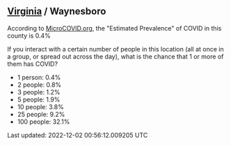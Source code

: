 
## [Virginia](/united-states/virginia) / Waynesboro

According to [MicroCOVID.org](http://microcovid.org),
the "Estimated Prevalence" of COVID in this county is 0.4%

If you interact with a certain number of people in this location
(all at once in a group, or spread out across the day), what is the chance that
1 or more of them has COVID?

- 1 person: 0.4%
- 2 people: 0.8%
- 3 people: 1.2%
- 5 people: 1.9%
- 10 people: 3.8%
- 25 people: 9.2%
- 100 people: 32.1%

Last updated: 2022-12-02 00:56:12.009205 UTC
